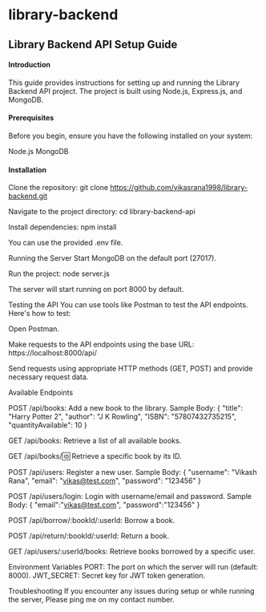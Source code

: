 # library-backend
<h2>Library Backend API Setup Guide</h2>
<h4>Introduction</h4>
<p>This guide provides instructions for setting up and running the Library Backend API project. The project is built using Node.js, Express.js, and MongoDB.<p>

<h4>Prerequisites</h4>
Before you begin, ensure you have the following installed on your system:

Node.js
MongoDB

<h4>Installation</h4>

Clone the repository:
git clone https://github.com/vikasrana1998/library-backend.git

Navigate to the project directory:
cd library-backend-api

Install dependencies:
npm install

You can use the provided .env file.

Running the Server
Start MongoDB on the default port (27017).

Run the project:
node server.js

The server will start running on port 8000 by default.

Testing the API
You can use tools like Postman to test the API endpoints. Here's how to test:

Open Postman.

Make requests to the API endpoints using the base URL: https://localhost:8000/api/<routeName>

Send requests using appropriate HTTP methods (GET, POST) and provide necessary request data.

Available Endpoints

POST /api/books: Add a new book to the library.
Sample Body:
{
  "title": "Harry Potter 2",
  "author": "J K Rowling",
  "ISBN": "57807432735215",
  "quantityAvailable": 10
}

GET /api/books: Retrieve a list of all available books.

GET /api/books/:id: Retrieve a specific book by its ID.


POST /api/users: Register a new user.
Sample Body:
{
    "username": "Vikash Rana",
    "email": "vikas@test.com",
    "password": "123456"
}

POST /api/users/login: Login with username/email and password.
Sample Body:
{
    "email":"vikas@test.com",
    "password":"123456"
}

POST /api/borrow/:bookId/:userId: Borrow a book.

POST /api/return/:bookId/:userId: Return a book.

GET /api/users/:userId/books: Retrieve books borrowed by a specific user.

Environment Variables
PORT: The port on which the server will run (default: 8000).
JWT_SECRET: Secret key for JWT token generation.

Troubleshooting
If you encounter any issues during setup or while running the server, Please ping me on my contact number.